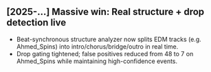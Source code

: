 ## [2025-...] Massive win: Real structure + drop detection live
- Beat-synchronous structure analyzer now splits EDM tracks (e.g. Ahmed_Spins) into intro/chorus/bridge/outro in real time.
- Drop gating tightened; false positives reduced from 48 to 7 on Ahmed_Spins while maintaining high-confidence events.
